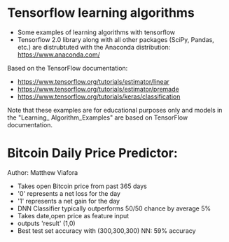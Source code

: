 # Tensorflow learning algorithms
- Some examples of learning algorithms with tensorflow
- Tensorflow 2.0 library along with all other packages (SciPy, Pandas, etc.) are distrubtuted with the Anaconda distribution: https://www.anaconda.com/


Based on the TensorFlow documentation: 
- https://www.tensorflow.org/tutorials/estimator/linear
- https://www.tensorflow.org/tutorials/estimator/premade
- https://www.tensorflow.org/tutorials/keras/classification



Note that these examples are for educational purposes only and models in the "Learning_ Algorithm_Examples" are based on TensorFlow documentation.

# Bitcoin Daily Price Predictor:
Author: Matthew Viafora

- Takes open Bitcoin price from past 365 days
- '0' represents a net loss for the day
- '1' represents a net gain for the day
- DNN Classifier typically outperforms 50/50 chance by average 5%
- Takes date,open price as feature input
- outputs 'result' (1,0)
- Best test set accuracy with (300,300,300) NN: 59% accuracy
